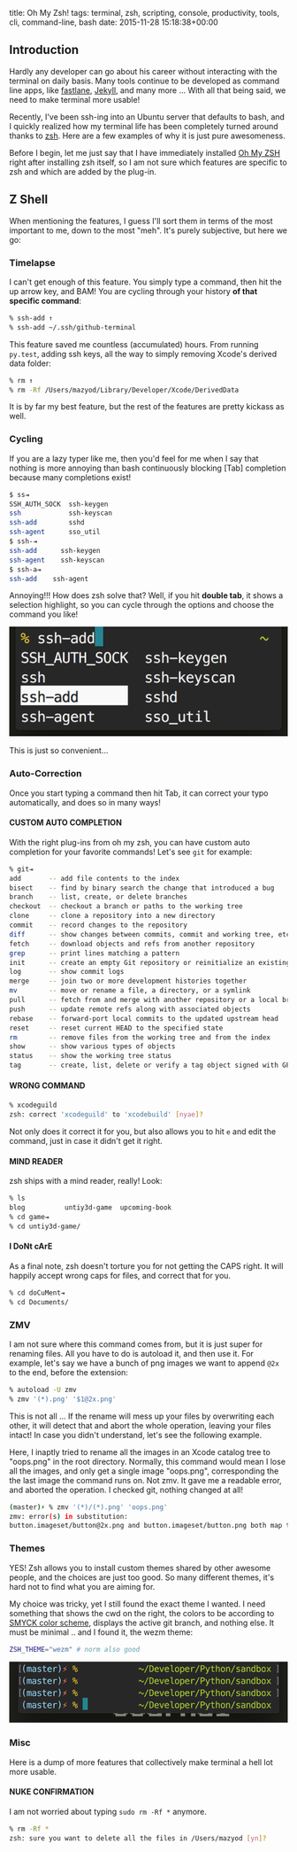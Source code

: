 title: Oh My Zsh!
tags: terminal, zsh, scripting, console, productivity, tools, cli, command-line, bash
date: 2015-11-28 15:18:38+00:00

## Introduction

Hardly any developer can go about his career without interacting with the terminal on daily basis. Many tools continue to be developed as command line apps, like [fastlane](http://fastlane.tools), [Jekyll](https://jekyllrb.com), and many more ... With all that being said, we need to make terminal more usable!

Recently, I've been ssh-ing into an Ubuntu server that defaults to bash, and I quickly realized how my terminal life has been completely turned around thanks to [zsh](http://zsh.org). Here are a few examples of why it is just pure awesomeness.

Before I begin, let me just say that I have immediately installed [Oh My ZSH](http://ohmyz.sh/) right after installing zsh itself, so I am not sure which features are specific to zsh and which are added by the plug-in.

## Z Shell

When mentioning the features, I guess I'll sort them in terms of the most important to me, down to the most "meh". It's purely subjective, but here we go:

### Timelapse

I can't get enough of this feature. You simply type a command, then hit the up arrow key, and BAM! You are cycling through your history __of that specific command__:

```bash
% ssh-add ↑
% ssh-add ~/.ssh/github-terminal
```

This feature saved me countless (accumulated) hours. From running `py.test`, adding ssh keys, all the way to simply removing Xcode's derived data folder:

```bash
% rm ↑
% rm -Rf /Users/mazyod/Library/Developer/Xcode/DerivedData
```

It is by far my best feature, but the rest of the features are pretty kickass as well.

### Cycling

If you are a lazy typer like me, then you'd feel for me when I say that nothing is more annoying than bash continuously blocking [Tab] completion because many completions exist!

```bash
$ ss⇥
SSH_AUTH_SOCK  ssh-keygen   
ssh            ssh-keyscan  
ssh-add        sshd         
ssh-agent      sso_util
$ ssh-⇥
ssh-add      ssh-keygen
ssh-agent    ssh-keyscan
$ ssh-a⇥
ssh-add    ssh-agent
```

Annoying!!! How does zsh solve that? Well, if you hit __double tab__, it shows a selection highlight, so you can cycle through the options and choose the command you like!

![image](/images/zsh-cycling.png)

This is just so convenient...

### Auto-Correction

Once you start typing a command then hit Tab, it can correct your typo automatically, and does so in many ways!

#### CUSTOM AUTO COMPLETION

With the right plug-ins from oh my zsh, you can have custom auto completion for your favorite commands! Let's see `git` for example:

```bash
% git⇥
add       -- add file contents to the index
bisect    -- find by binary search the change that introduced a bug
branch    -- list, create, or delete branches
checkout  -- checkout a branch or paths to the working tree
clone     -- clone a repository into a new directory
commit    -- record changes to the repository
diff      -- show changes between commits, commit and working tree, etc
fetch     -- download objects and refs from another repository
grep      -- print lines matching a pattern
init      -- create an empty Git repository or reinitialize an existing one
log       -- show commit logs
merge     -- join two or more development histories together
mv        -- move or rename a file, a directory, or a symlink
pull      -- fetch from and merge with another repository or a local branch
push      -- update remote refs along with associated objects
rebase    -- forward-port local commits to the updated upstream head
reset     -- reset current HEAD to the specified state
rm        -- remove files from the working tree and from the index
show      -- show various types of objects
status    -- show the working tree status
tag       -- create, list, delete or verify a tag object signed with GPG
```

#### WRONG COMMAND

```bash
% xcodeguild
zsh: correct 'xcodeguild' to 'xcodebuild' [nyae]?
```

Not only does it correct it for you, but also allows you to hit `e` and edit the command, just in case it didn't get it right.

#### MIND READER

zsh ships with a mind reader, really! Look:

```bash
% ls
blog          untiy3d-game  upcoming-book
% cd game⇥
% cd untiy3d-game/
```

#### I DoNt cArE

As a final note, zsh doesn't torture you for not getting the CAPS right. It will happily accept wrong caps for files, and correct that for you.

```bash
% cd doCuMent⇥
% cd Documents/
```

### ZMV

I am not sure where this command comes from, but it is just super for renaming files. All you have to do is autoload it, and then use it. For example, let's say we have a bunch of png images we want to append `@2x` to the end, before the extension:

```bash
% autoload -U zmv
% zmv '(*).png' '$1@2x.png'
```

This is not all ... If the rename will mess up your files by overwriting each other, it will detect that and abort the whole operation, leaving your files intact! In case you didn't understand, let's see the following example.

Here, I inaptly tried to rename all the images in an Xcode catalog tree to "oops.png" in the root directory. Normally, this command would mean I lose all the images, and only get a single image "oops.png", corresponding the the last image the command runs on. Not zmv. It gave me a readable error, and aborted the operation. I checked git, nothing changed at all!

```bash
(master)⚡ % zmv '(*)/(*).png' 'oops.png'
zmv: error(s) in substitution:
button.imageset/button@2x.png and button.imageset/button.png both map to oops.png
```

### Themes

YES! Zsh allows you to install custom themes shared by other awesome people, and the choices are just too good. So many different themes, it's hard not to find what you are aiming for.

My choice was tricky, yet I still found the exact theme I wanted. I need something that shows the cwd on the right, the colors to be according to [SMYCK color scheme](http://color.smyck.org/), displays the active git branch, and nothing else. It must be minimal .. and I found it, the wezm theme:

```bash
ZSH_THEME="wezm" # norm also good
```

![image](/images/zsh-theme.png)

### Misc

Here is a dump of more features that collectively make terminal a hell lot more usable.

#### NUKE CONFIRMATION

I am not worried about typing `sudo rm -Rf *` anymore.

```bash
% rm -Rf *
zsh: sure you want to delete all the files in /Users/mazyod [yn]?
```
